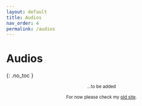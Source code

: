 ```yaml
---
layout: default
title: Audios
nav_order: 4
permalink: /audios
---
```


# Audios
{: .no_toc }

<p align="center"><small>...to be added</small></p>

<p align="center"><small>For now please check my <a href="https://kyratrades.wixsite.com/home/audios">old site</a>.</small></p>